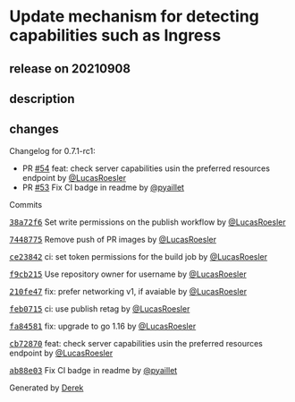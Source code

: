 # Update mechanism for detecting capabilities such as Ingress

## release on 20210908
## description
## changes
Changelog for 0.7.1-rc1:

* PR <a class="issue-link js-issue-link" data-error-text="Failed to load title" data-id="982043548" data-permission-text="Title is private" data-url="https://github.com/openfaas/ingress-operator/issues/54" data-hovercard-type="pull_request" data-hovercard-url="/openfaas/ingress-operator/pull/54/hovercard" href="https://github.com/openfaas/ingress-operator/pull/54">#54</a> feat: check server capabilities usin the preferred resources endpoint by <a class="user-mention notranslate" data-hovercard-type="user" data-hovercard-url="/users/LucasRoesler/hovercard" data-octo-click="hovercard-link-click" data-octo-dimensions="link_type:self" href="https://github.com/LucasRoesler">@LucasRoesler</a>
* PR <a class="issue-link js-issue-link" data-error-text="Failed to load title" data-id="979544462" data-permission-text="Title is private" data-url="https://github.com/openfaas/ingress-operator/issues/53" data-hovercard-type="pull_request" data-hovercard-url="/openfaas/ingress-operator/pull/53/hovercard" href="https://github.com/openfaas/ingress-operator/pull/53">#53</a> Fix CI badge in readme by <a class="user-mention notranslate" data-hovercard-type="user" data-hovercard-url="/users/pyaillet/hovercard" data-octo-click="hovercard-link-click" data-octo-dimensions="link_type:self" href="https://github.com/pyaillet">@pyaillet</a>

Commits  

<a class="commit-link" data-hovercard-type="commit" data-hovercard-url="https://github.com/openfaas/ingress-operator/commit/38a72f6237eb30d81f60ba8b458f2fe3519632dd/hovercard" href="https://github.com/openfaas/ingress-operator/commit/38a72f6237eb30d81f60ba8b458f2fe3519632dd"><tt>38a72f6</tt></a> Set write permissions on the publish workflow by <a class="user-mention notranslate" data-hovercard-type="user" data-hovercard-url="/users/LucasRoesler/hovercard" data-octo-click="hovercard-link-click" data-octo-dimensions="link_type:self" href="https://github.com/LucasRoesler">@LucasRoesler</a>  

<a class="commit-link" data-hovercard-type="commit" data-hovercard-url="https://github.com/openfaas/ingress-operator/commit/7448775b3b73ac4c847571c852174cd9cd0093aa/hovercard" href="https://github.com/openfaas/ingress-operator/commit/7448775b3b73ac4c847571c852174cd9cd0093aa"><tt>7448775</tt></a> Remove push of PR images by <a class="user-mention notranslate" data-hovercard-type="user" data-hovercard-url="/users/LucasRoesler/hovercard" data-octo-click="hovercard-link-click" data-octo-dimensions="link_type:self" href="https://github.com/LucasRoesler">@LucasRoesler</a>  

<a class="commit-link" data-hovercard-type="commit" data-hovercard-url="https://github.com/openfaas/ingress-operator/commit/ce2384210dd4b66ee1745a0a99591d06d787e27e/hovercard" href="https://github.com/openfaas/ingress-operator/commit/ce2384210dd4b66ee1745a0a99591d06d787e27e"><tt>ce23842</tt></a> ci: set token permissions for the build job by <a class="user-mention notranslate" data-hovercard-type="user" data-hovercard-url="/users/LucasRoesler/hovercard" data-octo-click="hovercard-link-click" data-octo-dimensions="link_type:self" href="https://github.com/LucasRoesler">@LucasRoesler</a>  

<a class="commit-link" data-hovercard-type="commit" data-hovercard-url="https://github.com/openfaas/ingress-operator/commit/f9cb2150554720559d50cbc49606b4376d0db198/hovercard" href="https://github.com/openfaas/ingress-operator/commit/f9cb2150554720559d50cbc49606b4376d0db198"><tt>f9cb215</tt></a> Use repository owner for username by <a class="user-mention notranslate" data-hovercard-type="user" data-hovercard-url="/users/LucasRoesler/hovercard" data-octo-click="hovercard-link-click" data-octo-dimensions="link_type:self" href="https://github.com/LucasRoesler">@LucasRoesler</a>  

<a class="commit-link" data-hovercard-type="commit" data-hovercard-url="https://github.com/openfaas/ingress-operator/commit/210fe470407de85c4af361e3b09609dc0132279c/hovercard" href="https://github.com/openfaas/ingress-operator/commit/210fe470407de85c4af361e3b09609dc0132279c"><tt>210fe47</tt></a> fix: prefer networking v1, if avaiable by <a class="user-mention notranslate" data-hovercard-type="user" data-hovercard-url="/users/LucasRoesler/hovercard" data-octo-click="hovercard-link-click" data-octo-dimensions="link_type:self" href="https://github.com/LucasRoesler">@LucasRoesler</a>  

<a class="commit-link" data-hovercard-type="commit" data-hovercard-url="https://github.com/openfaas/ingress-operator/commit/feb0715ab6d44dc805748bb4894fd737a153cf1e/hovercard" href="https://github.com/openfaas/ingress-operator/commit/feb0715ab6d44dc805748bb4894fd737a153cf1e"><tt>feb0715</tt></a> ci: use publish retag by <a class="user-mention notranslate" data-hovercard-type="user" data-hovercard-url="/users/LucasRoesler/hovercard" data-octo-click="hovercard-link-click" data-octo-dimensions="link_type:self" href="https://github.com/LucasRoesler">@LucasRoesler</a>  

<a class="commit-link" data-hovercard-type="commit" data-hovercard-url="https://github.com/openfaas/ingress-operator/commit/fa84581494dbbb49396752264722a5a083323399/hovercard" href="https://github.com/openfaas/ingress-operator/commit/fa84581494dbbb49396752264722a5a083323399"><tt>fa84581</tt></a> fix: upgrade to go 1.16 by <a class="user-mention notranslate" data-hovercard-type="user" data-hovercard-url="/users/LucasRoesler/hovercard" data-octo-click="hovercard-link-click" data-octo-dimensions="link_type:self" href="https://github.com/LucasRoesler">@LucasRoesler</a>  

<a class="commit-link" data-hovercard-type="commit" data-hovercard-url="https://github.com/openfaas/ingress-operator/commit/cb728707d3370ee4c2c295c3fec91a06ebd6d591/hovercard" href="https://github.com/openfaas/ingress-operator/commit/cb728707d3370ee4c2c295c3fec91a06ebd6d591"><tt>cb72870</tt></a> feat: check server capabilities usin the preferred resources endpoint by <a class="user-mention notranslate" data-hovercard-type="user" data-hovercard-url="/users/LucasRoesler/hovercard" data-octo-click="hovercard-link-click" data-octo-dimensions="link_type:self" href="https://github.com/LucasRoesler">@LucasRoesler</a>  

<a class="commit-link" data-hovercard-type="commit" data-hovercard-url="https://github.com/openfaas/ingress-operator/commit/ab88e0318bf3a0dd97cfa6460790ba1c53b9a57c/hovercard" href="https://github.com/openfaas/ingress-operator/commit/ab88e0318bf3a0dd97cfa6460790ba1c53b9a57c"><tt>ab88e03</tt></a> Fix CI badge in readme by <a class="user-mention notranslate" data-hovercard-type="user" data-hovercard-url="/users/pyaillet/hovercard" data-octo-click="hovercard-link-click" data-octo-dimensions="link_type:self" href="https://github.com/pyaillet">@pyaillet</a>

Generated by <a href="https://github.com/alexellis/derek/">Derek</a>

